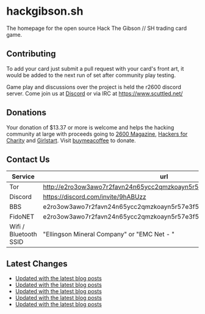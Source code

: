 # hackgibson.sh
The homepage for the open source Hack The Gibson // SH trading card game.


## Contributing

To add your card just submit a pull request with your card's front art, it would be added to the next run of set after community play testing.

Game play and discussions over the project is held the r2600 discord server. Come join us at [Discord](https://discord.com/invite/9hABUzz) or via IRC at https://www.scuttled.net/


## Donations

Your donation of $13.37 or more is welcome and helps the hacking community at large with proceeds going to [2600 Magazine](https://2600.com/), [Hackers for Charity](https://hackersforcharity.org) and [Girlstart](https://girlstart.org).  Visit [buymeacoffee](https://www.buymeacoffee.com/hackgibson.sh) to donate.


## Contact Us

Service | url
-|-
Tor | http://e2ro3ow3awo7r2favn24n65ycc2qmzkoayn5r57e3f56nvjwdcgg32ad.onion
Discord | https://discord.com/invite/9hABUzz
BBS | e2ro3ow3awo7r2favn24n65ycc2qmzkoayn5r57e3f56nvjwdcgg32ad.onion:23
FidoNET | e2ro3ow3awo7r2favn24n65ycc2qmzkoayn5r57e3f56nvjwdcgg32ad.onion:24554
Wifi / Bluetooth SSID | "Ellingson Mineral Company" or "EMC Net - <fidonet address>"

## Latest Changes
<!-- BLOG-POST-LIST:START -->
- [Updated with the latest blog posts](https://github.com/DFW2600/hackgibson.sh/commit/5fb529e30a510f3d47494bfd64000b2d3e37f7d2)
- [Updated with the latest blog posts](https://github.com/DFW2600/hackgibson.sh/commit/e69a1eab4d3e784e079fd98b4883e7037acf6e7f)
- [Updated with the latest blog posts](https://github.com/DFW2600/hackgibson.sh/commit/643fdadcdae5e93648009787cbf512067757cae8)
- [Updated with the latest blog posts](https://github.com/DFW2600/hackgibson.sh/commit/5b4cf1c28064b716a0d30d09e24777302f672d25)
- [Updated with the latest blog posts](https://github.com/DFW2600/hackgibson.sh/commit/382710acd104decc4053e39c6617e54a45806560)
<!-- BLOG-POST-LIST:END -->
